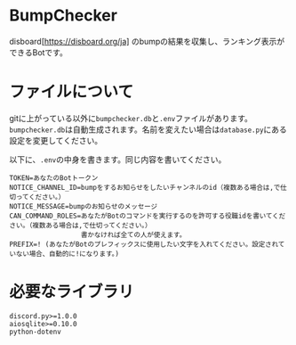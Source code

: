 # BumpChecker
disboard[https://disboard.org/ja] のbumpの結果を収集し、ランキング表示ができるBotです。

# ファイルについて
gitに上がっている以外に`bumpchecker.db`と`.env`ファイルがあります。
`bumpchecker.db`は自動生成されます。名前を変えたい場合は`database.py`にある設定を変更してください。

以下に、`.env`の中身を書きます。同じ内容を書いてください。

```text
TOKEN=あなたのBotトークン
NOTICE_CHANNEL_ID=bumpをするお知らせをしたいチャンネルのid（複数ある場合は,で仕切ってください。）
NOTICE_MESSAGE=bumpのお知らせのメッセージ
CAN_COMMAND_ROLES=あなたがBotのコマンドを実行するのを許可する役職idを書いてください。（複数ある場合は,で仕切ってください。）
                  書かなければ全ての人が使えます。
PREFIX=! (あなたがBotのプレフィックスに使用したい文字を入れてください。設定されていない場合、自動的に!になります。)
```

# 必要なライブラリ
```text
discord.py>=1.0.0
aiosqlite>=0.10.0
python-dotenv
```
